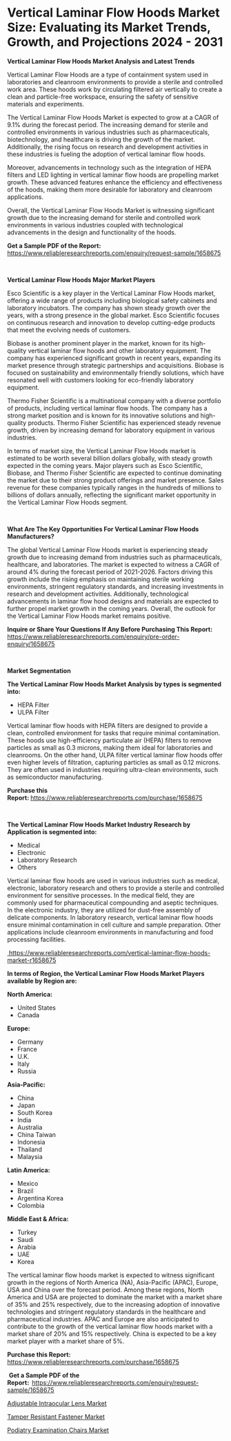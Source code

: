 <p><h1>Vertical Laminar Flow Hoods Market Size: Evaluating its Market Trends, Growth, and Projections 2024 - 2031</h1></p><p><strong>Vertical Laminar Flow Hoods Market Analysis and Latest Trends</strong></p>
<p><p>Vertical Laminar Flow Hoods are a type of containment system used in laboratories and cleanroom environments to provide a sterile and controlled work area. These hoods work by circulating filtered air vertically to create a clean and particle-free workspace, ensuring the safety of sensitive materials and experiments.</p><p>The Vertical Laminar Flow Hoods Market is expected to grow at a CAGR of 9.1% during the forecast period. The increasing demand for sterile and controlled environments in various industries such as pharmaceuticals, biotechnology, and healthcare is driving the growth of the market. Additionally, the rising focus on research and development activities in these industries is fueling the adoption of vertical laminar flow hoods.</p><p>Moreover, advancements in technology such as the integration of HEPA filters and LED lighting in vertical laminar flow hoods are propelling market growth. These advanced features enhance the efficiency and effectiveness of the hoods, making them more desirable for laboratory and cleanroom applications.</p><p>Overall, the Vertical Laminar Flow Hoods Market is witnessing significant growth due to the increasing demand for sterile and controlled work environments in various industries coupled with technological advancements in the design and functionality of the hoods.</p></p>
<p><strong>Get a Sample PDF of the Report:&nbsp;</strong> <a href="https://www.reliableresearchreports.com/enquiry/request-sample/1658675">https://www.reliableresearchreports.com/enquiry/request-sample/1658675</a></p>
<p>&nbsp;</p>
<p><strong>Vertical Laminar Flow Hoods Major Market Players</strong></p>
<p><p>Esco Scientific is a key player in the Vertical Laminar Flow Hoods market, offering a wide range of products including biological safety cabinets and laboratory incubators. The company has shown steady growth over the years, with a strong presence in the global market. Esco Scientific focuses on continuous research and innovation to develop cutting-edge products that meet the evolving needs of customers.</p><p>Biobase is another prominent player in the market, known for its high-quality vertical laminar flow hoods and other laboratory equipment. The company has experienced significant growth in recent years, expanding its market presence through strategic partnerships and acquisitions. Biobase is focused on sustainability and environmentally friendly solutions, which have resonated well with customers looking for eco-friendly laboratory equipment.</p><p>Thermo Fisher Scientific is a multinational company with a diverse portfolio of products, including vertical laminar flow hoods. The company has a strong market position and is known for its innovative solutions and high-quality products. Thermo Fisher Scientific has experienced steady revenue growth, driven by increasing demand for laboratory equipment in various industries.</p><p>In terms of market size, the Vertical Laminar Flow Hoods market is estimated to be worth several billion dollars globally, with steady growth expected in the coming years. Major players such as Esco Scientific, Biobase, and Thermo Fisher Scientific are expected to continue dominating the market due to their strong product offerings and market presence. Sales revenue for these companies typically ranges in the hundreds of millions to billions of dollars annually, reflecting the significant market opportunity in the Vertical Laminar Flow Hoods segment.</p></p>
<p>&nbsp;</p>
<p><strong>What Are The Key Opportunities For Vertical Laminar Flow Hoods Manufacturers?</strong></p>
<p><p>The global Vertical Laminar Flow Hoods market is experiencing steady growth due to increasing demand from industries such as pharmaceuticals, healthcare, and laboratories. The market is expected to witness a CAGR of around 4% during the forecast period of 2021-2026. Factors driving this growth include the rising emphasis on maintaining sterile working environments, stringent regulatory standards, and increasing investments in research and development activities. Additionally, technological advancements in laminar flow hood designs and materials are expected to further propel market growth in the coming years. Overall, the outlook for the Vertical Laminar Flow Hoods market remains positive.</p></p>
<p><strong>Inquire or Share Your Questions If Any Before Purchasing This Report:</strong> <a href="https://www.reliableresearchreports.com/enquiry/pre-order-enquiry/1658675">https://www.reliableresearchreports.com/enquiry/pre-order-enquiry/1658675</a></p>
<p>&nbsp;</p>
<p><strong>Market Segmentation</strong></p>
<p><strong>The Vertical Laminar Flow Hoods Market Analysis by types is segmented into:</strong></p>
<p><ul><li>HEPA Filter</li><li>ULPA Filter</li></ul></p>
<p><p>Vertical laminar flow hoods with HEPA filters are designed to provide a clean, controlled environment for tasks that require minimal contamination. These hoods use high-efficiency particulate air (HEPA) filters to remove particles as small as 0.3 microns, making them ideal for laboratories and cleanrooms. On the other hand, ULPA filter vertical laminar flow hoods offer even higher levels of filtration, capturing particles as small as 0.12 microns. They are often used in industries requiring ultra-clean environments, such as semiconductor manufacturing.</p></p>
<p><strong>Purchase this Report:&nbsp;</strong><a href="https://www.reliableresearchreports.com/purchase/1658675">https://www.reliableresearchreports.com/purchase/1658675</a></p>
<p>&nbsp;</p>
<p><strong>The Vertical Laminar Flow Hoods Market Industry Research by Application is segmented into:</strong></p>
<p><ul><li>Medical</li><li>Electronic</li><li>Laboratory Research</li><li>Others</li></ul></p>
<p><p>Vertical laminar flow hoods are used in various industries such as medical, electronic, laboratory research and others to provide a sterile and controlled environment for sensitive processes. In the medical field, they are commonly used for pharmaceutical compounding and aseptic techniques. In the electronic industry, they are utilized for dust-free assembly of delicate components. In laboratory research, vertical laminar flow hoods ensure minimal contamination in cell culture and sample preparation. Other applications include cleanroom environments in manufacturing and food processing facilities.</p></p>
<p><a href="https://www.reliableresearchreports.com/vertical-laminar-flow-hoods-market-r1658675">&nbsp;https://www.reliableresearchreports.com/vertical-laminar-flow-hoods-market-r1658675</a></p>
<p><strong>In terms of Region, the Vertical Laminar Flow Hoods Market Players available by Region are:</strong></p>
<p>
    <p> <strong> North America: </strong>
        <ul>
            <li>United States</li>
            <li>Canada</li>
        </ul>
        </p> 
    <p> <strong> Europe: </strong>
        <ul>
            <li>Germany</li>
            <li>France</li>
            <li>U.K.</li>
            <li>Italy</li>
            <li>Russia</li>
        </ul>
        </p> 
    <p> <strong> Asia-Pacific: </strong>
        <ul>
            <li>China</li>
            <li>Japan</li>
            <li>South Korea</li>
            <li>India</li>
            <li>Australia</li>
            <li>China Taiwan</li>
            <li>Indonesia</li>
            <li>Thailand</li>
            <li>Malaysia</li>
        </ul>
        </p> 
    <p> <strong> Latin America: </strong>
        <ul>
            <li>Mexico</li>
            <li>Brazil</li>
            <li>Argentina Korea</li>
            <li>Colombia</li>
        </ul>
        </p> 
    <p> <strong> Middle East & Africa: </strong>
        <ul>
            <li>Turkey</li>
            <li>Saudi</li>
            <li>Arabia</li>
            <li>UAE</li>
            <li>Korea</li>
        </ul>
    </p>
    </p>
<p><p>The vertical laminar flow hoods market is expected to witness significant growth in the regions of North America (NA), Asia-Pacific (APAC), Europe, USA and China over the forecast period. Among these regions, North America and USA are projected to dominate the market with a market share of 35% and 25% respectively, due to the increasing adoption of innovative technologies and stringent regulatory standards in the healthcare and pharmaceutical industries. APAC and Europe are also anticipated to contribute to the growth of the vertical laminar flow hoods market with a market share of 20% and 15% respectively. China is expected to be a key market player with a market share of 5%.</p></p>
<p><strong>Purchase this Report: </strong><a href="https://www.reliableresearchreports.com/purchase/1658675">https://www.reliableresearchreports.com/purchase/1658675</a></p>
<p>&nbsp;<strong>Get a Sample PDF of the Report:&nbsp;&nbsp;</strong><a href="https://www.reliableresearchreports.com/enquiry/request-sample/1658675">https://www.reliableresearchreports.com/enquiry/request-sample/1658675</a></p>
<p><strong></strong></p>
<p><p><a href="https://www.linkedin.com/pulse/adjustable-intraocular-lens-market-trends-forecast-competitive-sx3ae?trackingId=muT40sz%2BbGJDuyRCQlbzzA%3D%3D">Adjustable Intraocular Lens Market</a></p><p><a href="https://github.com/JameTravis/Market-Research-Report-List-4/blob/main/tamper-resistant-fastener-market.md">Tamper Resistant Fastener Market</a></p><p><a href="https://www.linkedin.com/pulse/decoding-podiatry-examination-chairs-market-metrics-share-da4fe?trackingId=V2pn%2BFaNnRBF5JZGP%2B0Aww%3D%3D">Podiatry Examination Chairs Market</a></p></p>